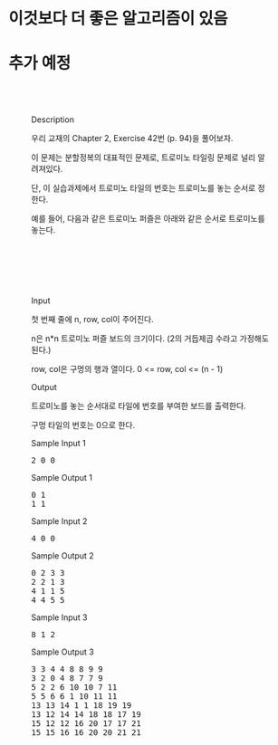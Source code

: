 # 이것보다 더 좋은 알고리즘이 있음
# 추가 예정
  
<div class="ivu-card-body" style="padding: 40px;">  <div class="panel-body"> <div data-v-6e5e6c6e="" id="problem-content" class="markdown-body"><p data-v-6e5e6c6e="" class="title">Description</p> <p data-v-6e5e6c6e="" class="content"><p>우리 교재의 Chapter 2, Exercise 42번 (p. 94)을 풀어보자.</p><p>이 문제는 분할정복의 대표적인 문제로, 트로미노 타일링 문제로 널리 알려져있다.</p><p>단, 이 실습과제에서 트로미노 타일의 번호는 트로미노를 놓는 순서로 정한다.</p><p>예를 들어, 다음과 같은 트로미노 퍼즐은 아래와 같은 순서로 트로미노를 놓는다.</p><p><br></p><br></p><p><br></p> <p data-v-6e5e6c6e="" class="title">Input <!----></p> <p data-v-6e5e6c6e="" class="content"><p>첫 번째 줄에 n, row, col이 주어진다.</p><p>n은 n*n 트로미노 퍼즐 보드의 크기이다. (2의 거듭제곱 수라고 가정해도 된다.)</p><p>row, col은 구멍의 행과 열이다. 0 &lt;= row, col &lt;= (n - 1)</p></p> <p data-v-6e5e6c6e="" class="title">Output <!----></p> <p data-v-6e5e6c6e="" class="content"><p>트로미노를 놓는 순서대로 타일에 번호를 부여한 보드를 출력한다.</p><p>구멍 타일의 번호는 0으로 한다.</p></p>  <div data-v-6e5e6c6e=""><div data-v-6e5e6c6e="" class="flex-container sample"><div data-v-6e5e6c6e="" class="sample-input"><p data-v-6e5e6c6e="" class="title">Sample Input 1
                <a data-v-6e5e6c6e="" class="copy"><i data-v-6e5e6c6e="" class="ivu-icon ivu-icon-clipboard"></i></a></p> <pre data-v-6e5e6c6e="">2 0 0</pre></div> <div data-v-6e5e6c6e="" class="sample-output"><p data-v-6e5e6c6e="" class="title">Sample Output 1</p> <pre data-v-6e5e6c6e="">0 1
1 1
</pre></div></div></div><div data-v-6e5e6c6e=""><div data-v-6e5e6c6e="" class="flex-container sample"><div data-v-6e5e6c6e="" class="sample-input"><p data-v-6e5e6c6e="" class="title">Sample Input 2
                <a data-v-6e5e6c6e="" class="copy"><i data-v-6e5e6c6e="" class="ivu-icon ivu-icon-clipboard"></i></a></p> <pre data-v-6e5e6c6e="">4 0 0</pre></div> <div data-v-6e5e6c6e="" class="sample-output"><p data-v-6e5e6c6e="" class="title">Sample Output 2</p> <pre data-v-6e5e6c6e="">0 2 3 3
2 2 1 3
4 1 1 5
4 4 5 5</pre></div></div></div><div data-v-6e5e6c6e=""><div data-v-6e5e6c6e="" class="flex-container sample"><div data-v-6e5e6c6e="" class="sample-input"><p data-v-6e5e6c6e="" class="title">Sample Input 3
                <a data-v-6e5e6c6e="" class="copy"><i data-v-6e5e6c6e="" class="ivu-icon ivu-icon-clipboard"></i></a></p> <pre data-v-6e5e6c6e="">8 1 2</pre></div> <div data-v-6e5e6c6e="" class="sample-output"><p data-v-6e5e6c6e="" class="title">Sample Output 3</p> <pre data-v-6e5e6c6e="">3 3 4 4 8 8 9 9
3 2 0 4 8 7 7 9
5 2 2 6 10 10 7 11
5 5 6 6 1 10 11 11
13 13 14 1 1 18 19 19
13 12 14 14 18 18 17 19
15 12 12 16 20 17 17 21
15 15 16 16 20 20 21 21</pre></div></div></div> <!----> <!----></div></div></div>

